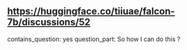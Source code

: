 ## https://huggingface.co/tiiuae/falcon-7b/discussions/52

contains_question: yes
question_part: So how I can do this ?